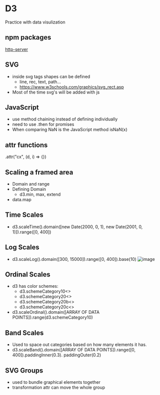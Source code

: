 # D3
 Practice with data visulization

 ## npm packages
 [http-server](https://www.npmjs.com/package/http-server)

 ## SVG
 * inside svg tags shapes can be defined
   * line, rec, text, path...
   * https://www.w3schools.com/graphics/svg_rect.asp
 * Most of the time svg's will be added with js

## JavaScript
* use method chaining instead of defining individually
* need to use .then for promises
* When comparing NaN is the JavaScript method isNaN(x)

## attr functions
.attr("cx", (d, i) => {})

## Scaling a framed area
* Domain and range
* Defining Domain
  * d3.min, max, extend
* data.map


## Time Scales
* d3.scaleTime().domain([new Date(2000, 0, 1), new Date(2001, 0, 1)]).range([0, 400])

## Log Scales
* d3.scaleLog().domain([300, 15000]).range([0, 400]).base(10)
![image](https://user-images.githubusercontent.com/16611773/150375719-47afe317-8553-4387-9601-6490cd386188.png)

## Ordinal Scales
* d3 has color schemes: 
  * d3.schemeCategory10<>
  * d3.schemeCategory20<>
  * d3.schemeCategory20b<>
  * d3.schemeCategory20c<>
* d3.scaleOrdinal().domain([ARRAY OF DATA POINTS]).range(d3.schemeCategory10)

## Band Scales
* Used to space out categories based on how many elements it has. 
* d3.scaleBand().domain([ARRAY OF DATA POINTS]).range([0, 400]).paddingInner(0.3). paddingOuter(0.2)


## SVG Groups
* used to bundle graphical elements together
* transformation attr can move the whole group
